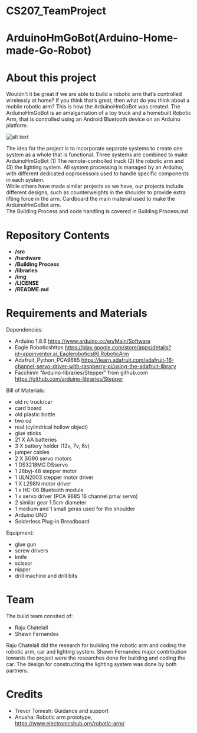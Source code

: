 # CS207_TeamProject


ArduinoHmGoBot(Arduino-Home-made-Go-Robot) 
===================

About this project
===========

Wouldn't it be great if we are able to build a robotic arm that’s controlled wirelessly at home? If you think that’s great, then what do you think about a mobile robotic arm? This is how the ArduinoHmGoBot was created. The ArduinoHmGoBot is an amalgamation of a toy truck and a homebuilt Robotic Arm, that is controlled using an Android Bluetooth device on an Arduino platform.                               

![alt text][pic1]

[pic1]: https://github.com/sf0912/CS207_TeamProject/blob/master/img/Left.jpeg?raw=true																			
 	The idea for the project is to incorporate separate systems to create one system as a whole that is functional. Three systems are combined to make ArduinoHmGoBot (1) The remote-controlled truck (2) the robotic arm and (3) the lighting system. All system processing is managed by an Arduino, with different dedicated coprocessors used to handle specific components in each system.                        
	While others have made similar projects as we have, our projects include different designs, such as counterweights in the shoulder to provide extra lifting force in the arm. Cardboard the main material used to make the ArduinoHmGoBot arm.				
	The Building Process and code handling is covered in Building Process.md
	
Repository Contents
============
* **/src** 
* **/hardware** 
* **/Building Process**
* **/libraries** 
* **/img** 
* **/LICENSE** 
* **/README.md** 

Requirements and Materials
============

Dependencies:
* Arduino 1.8.6 https://www.arduino.cc/en/Main/Software
* Eagle Roboticshttps https://play.google.com/store/apps/details?id=appinventor.ai_Eaglerobotics86.RoboticArm
* Adafruit_Python_PCA9685 https://learn.adafruit.com/adafruit-16-channel-servo-driver-with-raspberry-pi/using-the-adafruit-library
* Facchinm “Arduino-libraries/Stepper” from github.com https://github.com/arduino-libraries/Stepper

Bill of Materials:
* old rc truck/car
* card board
* old plastic bottle
* two cd
* real (cylindrical hollow object)
* glue sticks
* 21 X AA batteries 
* 3 X battery holder (12v, 7v, 6v)
* jumper cables
* 2 X SG90 servo motors
* 1 DS3218MG DSservo
* 1 28byj-48 stepper motor
* 1 ULN2003 stepper motor driver 
* 1 X L298N motor driver
* 1 x HC-06 Bluetooth module
* 1 x servo driver (PCA 9685 16 channel pmw servo)
* 2 similar gear 1.5cm diameter 
* 1 medium and 1 small geras used for the shoulder
* Arduino UNO
* Solderless Plug-in Breadboard

Equipment:
* glue gun
* screw drivers
* knife
* scissor
* nipper
* drill machine and drill bits

Team
============

The build team consited of:

* Raju Chatelall
* Shawn Fernandes

Raju Chatelall did the research for building the robotic arm and coding the robotic arm, car and lighting system. Shawn Fernandes major contribution towards the project were the researches done for building and coding the car. The design for constructing the lighting system was done by both partners.

Credits
=============

* Trevor Tomesh: Guidance and support
* Anusha: Robotic arm prototype, https://www.electronicshub.org/robotic-arm/
